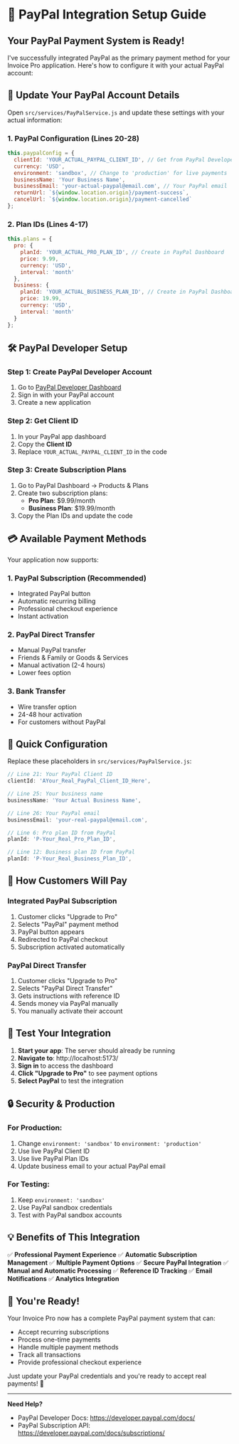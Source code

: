 # 🚀 PayPal Integration Setup Guide

## Your PayPal Payment System is Ready!

I've successfully integrated PayPal as the primary payment method for your Invoice Pro application. Here's how to configure it with your actual PayPal account:

## 📧 **Update Your PayPal Account Details**

Open `src/services/PayPalService.js` and update these settings with your actual information:

### 1. **PayPal Configuration** (Lines 20-28)
```javascript
this.paypalConfig = {
  clientId: 'YOUR_ACTUAL_PAYPAL_CLIENT_ID', // Get from PayPal Developer Dashboard
  currency: 'USD',
  environment: 'sandbox', // Change to 'production' for live payments
  businessName: 'Your Business Name',
  businessEmail: 'your-actual-paypal@email.com', // Your PayPal email
  returnUrl: `${window.location.origin}/payment-success`,
  cancelUrl: `${window.location.origin}/payment-cancelled`
};
```

### 2. **Plan IDs** (Lines 4-17)
```javascript
this.plans = {
  pro: {
    planId: 'YOUR_ACTUAL_PRO_PLAN_ID', // Create in PayPal Dashboard
    price: 9.99,
    currency: 'USD',
    interval: 'month'
  },
  business: {
    planId: 'YOUR_ACTUAL_BUSINESS_PLAN_ID', // Create in PayPal Dashboard
    price: 19.99,
    currency: 'USD',
    interval: 'month'
  }
};
```

## 🛠 **PayPal Developer Setup**

### Step 1: Create PayPal Developer Account
1. Go to [PayPal Developer Dashboard](https://developer.paypal.com/)
2. Sign in with your PayPal account
3. Create a new application

### Step 2: Get Client ID
1. In your PayPal app dashboard
2. Copy the **Client ID** 
3. Replace `YOUR_ACTUAL_PAYPAL_CLIENT_ID` in the code

### Step 3: Create Subscription Plans
1. Go to PayPal Dashboard → Products & Plans
2. Create two subscription plans:
   - **Pro Plan**: $9.99/month
   - **Business Plan**: $19.99/month
3. Copy the Plan IDs and update the code

## 💳 **Available Payment Methods**

Your application now supports:

### 1. **PayPal Subscription** (Recommended)
- Integrated PayPal button
- Automatic recurring billing
- Professional checkout experience
- Instant activation

### 2. **PayPal Direct Transfer**
- Manual PayPal transfer
- Friends & Family or Goods & Services
- Manual activation (2-4 hours)
- Lower fees option

### 3. **Bank Transfer**
- Wire transfer option
- 24-48 hour activation
- For customers without PayPal

## 🔧 **Quick Configuration**

Replace these placeholders in `src/services/PayPalService.js`:

```javascript
// Line 21: Your PayPal Client ID
clientId: 'AYour_Real_PayPal_Client_ID_Here',

// Line 25: Your business name
businessName: 'Your Actual Business Name',

// Line 26: Your PayPal email
businessEmail: 'your-real-paypal@email.com',

// Line 6: Pro plan ID from PayPal
planId: 'P-Your_Real_Pro_Plan_ID',

// Line 12: Business plan ID from PayPal  
planId: 'P-Your_Real_Business_Plan_ID',
```

## 🎯 **How Customers Will Pay**

### Integrated PayPal Subscription
1. Customer clicks "Upgrade to Pro"
2. Selects "PayPal" payment method
3. PayPal button appears
4. Redirected to PayPal checkout
5. Subscription activated automatically

### PayPal Direct Transfer
1. Customer clicks "Upgrade to Pro"
2. Selects "PayPal Direct Transfer"
3. Gets instructions with reference ID
4. Sends money via PayPal manually
5. You manually activate their account

## 📱 **Test Your Integration**

1. **Start your app**: The server should already be running
2. **Navigate to**: http://localhost:5173/
3. **Sign in** to access the dashboard
4. **Click "Upgrade to Pro"** to see payment options
5. **Select PayPal** to test the integration

## 🔒 **Security & Production**

### For Production:
1. Change `environment: 'sandbox'` to `environment: 'production'`
2. Use live PayPal Client ID
3. Use live PayPal Plan IDs
4. Update business email to your actual PayPal email

### For Testing:
1. Keep `environment: 'sandbox'`
2. Use PayPal sandbox credentials
3. Test with PayPal sandbox accounts

## 💡 **Benefits of This Integration**

✅ **Professional Payment Experience**
✅ **Automatic Subscription Management** 
✅ **Multiple Payment Options**
✅ **Secure PayPal Integration**
✅ **Manual and Automatic Processing**
✅ **Reference ID Tracking**
✅ **Email Notifications**
✅ **Analytics Integration**

## 🎉 **You're Ready!**

Your Invoice Pro now has a complete PayPal payment system that can:
- Accept recurring subscriptions
- Process one-time payments  
- Handle multiple payment methods
- Track all transactions
- Provide professional checkout experience

Just update your PayPal credentials and you're ready to accept real payments! 🚀

---

**Need Help?** 
- PayPal Developer Docs: https://developer.paypal.com/docs/
- PayPal Subscription API: https://developer.paypal.com/docs/subscriptions/
